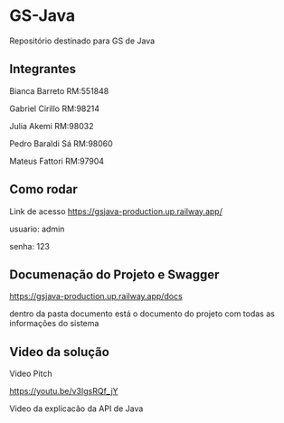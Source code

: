 # GS-Java
Repositório destinado para GS de Java

## Integrantes

Bianca Barreto RM:551848

Gabriel Cirillo RM:98214

Julia Akemi RM:98032

Pedro Baraldi Sá RM:98060

Mateus Fattori RM:97904

## Como rodar

Link de acesso https://gsjava-production.up.railway.app/

usuario: admin

senha: 123

## Documenação do Projeto e Swagger

https://gsjava-production.up.railway.app/docs

dentro da pasta documento está o documento do projeto com todas as informações do sistema 

## Video da solução
Video Pitch

https://youtu.be/v3IgsRQf_jY

Video da explicacão da API de Java 

